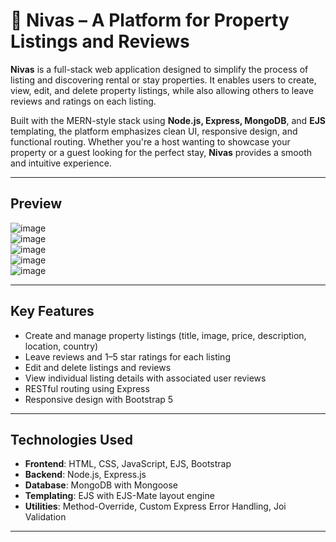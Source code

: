 # 🏡 Nivas – A Platform for Property Listings and Reviews

**Nivas** is a full-stack web application designed to simplify the process of listing and discovering rental or stay properties. It enables users to create, view, edit, and delete property listings, while also allowing others to leave reviews and ratings on each listing.

Built with the MERN-style stack using **Node.js, Express, MongoDB**, and **EJS** templating, the platform emphasizes clean UI, responsive design, and functional routing. Whether you're a host wanting to showcase your property or a guest looking for the perfect stay, **Nivas** provides a smooth and intuitive experience.

---

## Preview
![image](https://github.com/user-attachments/assets/cfab04f1-c3c6-4a1d-8ca9-5551c253dca4)
<br>
![image](https://github.com/user-attachments/assets/215efa1b-4839-4147-ac7a-811ad15af9e2)<br>
![image](https://github.com/user-attachments/assets/9ec3c3ed-2a42-4aa5-a261-96b006a8ca78)
<br>
![image](https://github.com/user-attachments/assets/8924442b-990e-4572-9076-6b7771ce68b2)
<br>
![image](https://github.com/user-attachments/assets/547960ef-4dd0-4086-b840-54e3c36622e8)
<br>








---

## Key Features

- Create and manage property listings (title, image, price, description, location, country)
- Leave reviews and 1–5 star ratings for each listing
- Edit and delete listings and reviews
- View individual listing details with associated user reviews
- RESTful routing using Express
- Responsive design with Bootstrap 5

---

## Technologies Used

- **Frontend**: HTML, CSS, JavaScript, EJS, Bootstrap
- **Backend**: Node.js, Express.js
- **Database**: MongoDB with Mongoose 
- **Templating**: EJS with EJS-Mate layout engine
- **Utilities**: Method-Override, Custom Express Error Handling, Joi Validation

---


